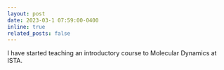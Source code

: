 ```yaml
---
layout: post
date: 2023-03-1 07:59:00-0400
inline: true
related_posts: false
---
```


I have started teaching an introductory course to Molecular Dynamics at ISTA.
